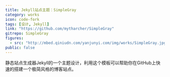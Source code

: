 ```yaml
---
title: Jekyll站点主题：SimpleGray
category: works
icon: code-fork
tags: [设计, Jekyll]
link: "https://github.com/mytharcher/SimpleGray"
gitrepo: SimpleGray
figures:
  - src: "http://mbed.qiniudn.com/yanjunyi.com/img/works/SimpleGray.jpg"
public: false
---
```


静态站点生成器Jekyll的一个主题设计，利用这个模板可以帮助你在GitHub上快速的搭建一个极简风格的博客站点。